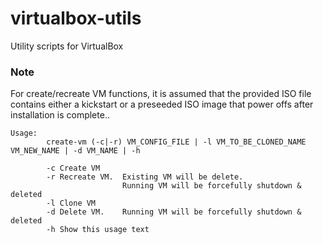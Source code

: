 # virtualbox-utils
Utility scripts for VirtualBox


### Note 
For create/recreate VM functions, it is assumed that the provided ISO file contains either a kickstart or a preseeded ISO image that power offs after installation is complete..


```
Usage: 
        create-vm (-c|-r) VM_CONFIG_FILE | -l VM_TO_BE_CLONED_NAME VM_NEW_NAME | -d VM_NAME | -h

        -c Create VM
        -r Recreate VM.  Existing VM will be delete.
                         Running VM will be forcefully shutdown & deleted
        -l Clone VM
        -d Delete VM.    Running VM will be forcefully shutdown & deleted
        -h Show this usage text
```
